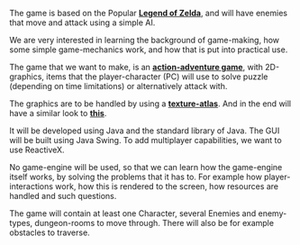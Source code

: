 The game is based on the Popular [**Legend of Zelda**](https://en.wikipedia.org/wiki/The_Legend_of_Zelda_(video_game)),
and will have enemies that move and attack using a simple AI.

We are very interested in learning the background of game-making, how some simple game-mechanics
work, and how that is put into practical use.

The game that we want to make, is an [**action-adventure game**](https://en.wikipedia.org/wiki/Action-adventure_game),
with 2D-graphics, items that the player-character (PC) will use to solve puzzle (depending on time
limitations) or alternatively attack with.

The graphics are to be handled by using a [**texture-atlas**](https://en.wikipedia.org/wiki/Texture_atlas).
And in the end will have a similar
look to [**this**](https://i2.wp.com/sourcegaming.info/wp-content/uploads/2017/09/Zelda-NES-Screenshot-1.png?ssl=1).

It will be developed using Java and the standard library of Java. The GUI will be built using Java
Swing. To add multiplayer capabilities, we want to use ReactiveX.

No game-engine will be used, so that we can learn how the game-engine itself works, by solving the
problems that it has to. For example how player-interactions work, how this is rendered to the
screen, how resources are handled and such questions.

The game will contain at least one Character, several Enemies and enemy-types, dungeon-rooms to move
through. There will also be for example obstacles to traverse.
